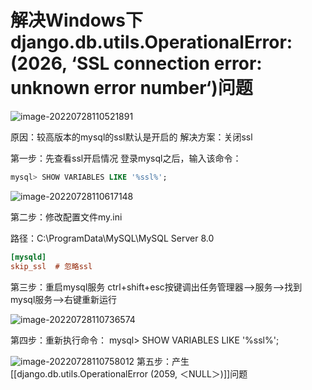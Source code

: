 # 解决Windows下django.db.utils.OperationalError: (2026, ‘SSL connection error: unknown error number‘)问题

![image-20220728110521891](https://gitee.com/sinoeast/imgs/raw/master/img/image-20220728110521891.png)

原因：较高版本的mysql的ssl默认是开启的
解决方案：关闭ssl

第一步：先查看ssl开启情况
登录mysql之后，输入该命令：

```sql
mysql> SHOW VARIABLES LIKE '%ssl%';
```

![image-20220728110617148](https://gitee.com/sinoeast/imgs/raw/master/img/image-20220728110617148.png)


第二步：修改配置文件my.ini

路径：C:\ProgramData\MySQL\MySQL Server 8.0

```ini
[mysqld]
skip_ssl  # 忽略ssl
```

第三步：重启mysql服务
ctrl+shift+esc按键调出任务管理器—>服务—>找到mysql服务—>右键重新运行

![image-20220728110736574](https://gitee.com/sinoeast/imgs/raw/master/img/image-20220728110736574.png)

第四步：重新执行命令：
mysql> SHOW VARIABLES LIKE '%ssl%';

![image-20220728110758012](https://gitee.com/sinoeast/imgs/raw/master/img/image-20220728110758012.png)
第五步：产生[[django.db.utils.OperationalError (2059, ＜NULL＞)]]问题